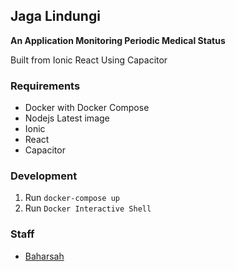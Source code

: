 ## Jaga Lindungi

**An Application Monitoring Periodic Medical Status**

Built from Ionic React Using Capacitor

### Requirements 

- Docker with Docker Compose
- Nodejs Latest image
- Ionic
- React
- Capacitor


### Development 

1. Run `docker-compose up`
2. Run `Docker Interactive Shell`

### Staff

- [Baharsah](https://github.com/baharsah)


